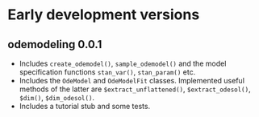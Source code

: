 
# Early development versions

## odemodeling 0.0.1
  * Includes `create_odemodel()`, `sample_odemodel()` and the model
  specification functions `stan_var()`, `stan_param()` etc.
  * Includes the `OdeModel` and `OdeModelFit` classes. Implemented useful
  methods of the latter are `$extract_unflattened()`, `$extract_odesol()`,
  `$dim()`, `$dim_odesol()`.
  * Includes a tutorial stub and some tests.
